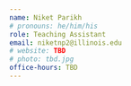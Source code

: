 ```yaml
---
name: Niket Parikh
# pronouns: he/him/his
role: Teaching Assistant
email: niketnp2@illinois.edu
# website: TBD
# photo: tbd.jpg
office-hours: TBD
---
```

